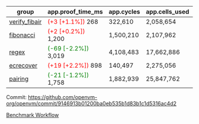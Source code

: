 | group | app.proof_time_ms | app.cycles | app.cells_used | leaf.proof_time_ms | leaf.cycles | leaf.cells_used |
| -- | -- | -- | -- | -- | -- | -- |
| [verify_fibair](https://github.com/openvm-org/openvm/blob/benchmark-results/benchmarks-pr/2140/verify_fibair-9146913b01200ba0eb535b1d83b1c1d5316ac4d2.md) |<span style='color: red'>(+3 [+1.1%])</span> 268 |  322,610 |  2,058,654 |- | - | - |
| [fibonacci](https://github.com/openvm-org/openvm/blob/benchmark-results/benchmarks-pr/2140/fibonacci-9146913b01200ba0eb535b1d83b1c1d5316ac4d2.md) |<span style='color: red'>(+2 [+0.2%])</span> 1,200 |  1,500,210 |  2,107,962 |- | - | - |
| [regex](https://github.com/openvm-org/openvm/blob/benchmark-results/benchmarks-pr/2140/regex-9146913b01200ba0eb535b1d83b1c1d5316ac4d2.md) |<span style='color: green'>(-69 [-2.2%])</span> 3,019 |  4,108,483 |  17,662,886 |- | - | - |
| [ecrecover](https://github.com/openvm-org/openvm/blob/benchmark-results/benchmarks-pr/2140/ecrecover-9146913b01200ba0eb535b1d83b1c1d5316ac4d2.md) |<span style='color: red'>(+19 [+2.2%])</span> 898 |  140,497 |  2,275,056 |- | - | - |
| [pairing](https://github.com/openvm-org/openvm/blob/benchmark-results/benchmarks-pr/2140/pairing-9146913b01200ba0eb535b1d83b1c1d5316ac4d2.md) |<span style='color: green'>(-21 [-1.2%])</span> 1,758 |  1,882,939 |  25,847,762 |- | - | - |


Commit: https://github.com/openvm-org/openvm/commit/9146913b01200ba0eb535b1d83b1c1d5316ac4d2

[Benchmark Workflow](https://github.com/openvm-org/openvm/actions/runs/17782778686)
